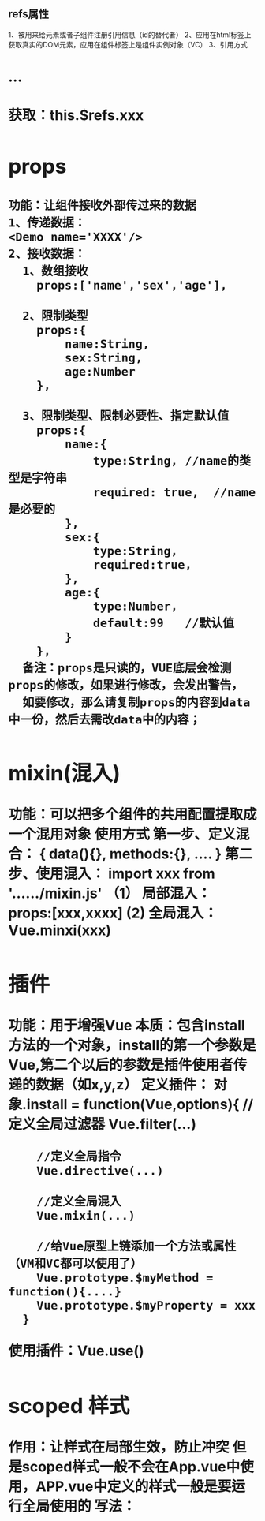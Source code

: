 ## refs属性
   1、被用来给元素或者子组件注册引用信息（id的替代者）
   2、应用在html标签上获取真实的DOM元素，应用在组件标签上是组件实例对象（VC）
   3、引用方式 <h1 ref="xxxxx">...<h1>  <School ref="xxx"/>
      获取：this.$refs.xxx 

## props
    功能：让组件接收外部传过来的数据
    1、传递数据：
    <Demo name='XXXX'/>
    2、接收数据：
      1、数组接收
        props:['name','sex','age'],

      2、限制类型
        props:{
            name:String,
            sex:String,
            age:Number
        },

      3、限制类型、限制必要性、指定默认值
        props:{
            name:{
                type:String, //name的类型是字符串
                required: true,  //name是必要的
            },
            sex:{
                type:String,
                required:true,
            },
            age:{
                type:Number,
                default:99   //默认值
            }
        },
      备注：props是只读的，VUE底层会检测props的修改，如果进行修改，会发出警告，
      如要修改，那么请复制props的内容到data中一份，然后去需改data中的内容；

## mixin(混入)
   功能：可以把多个组件的共用配置提取成一个混用对象
   使用方式
   第一步、定义混合：
   {
       data(){},
       methods:{},
       ....
   }
   第二步、使用混入：
    import xxx from '....../mixin.js'
    （1） 局部混入： props:[xxx,xxxx]
     (2)  全局混入： Vue.minxi(xxx)


## 插件
   功能：用于增强Vue
   本质：包含install方法的一个对象，install的第一个参数是Vue,第二个以后的参数是插件使用者传递的数据（如x,y,z）
   定义插件：
      对象.install = function(Vue,options){
        //定义全局过滤器
        Vue.filter(...)

        //定义全局指令
        Vue.directive(...)

        //定义全局混入
        Vue.mixin(...)

        //给Vue原型上链添加一个方法或属性（VM和VC都可以使用了）
        Vue.prototype.$myMethod = function(){....}
        Vue.prototype.$myProperty = xxx
      }
  使用插件：Vue.use()

## scoped 样式
  作用：让样式在局部生效，防止冲突  但是scoped样式一般不会在App.vue中使用，APP.vue中定义的样式一般是要运行全局使用的
  写法： <style scoped>

## 总结TodoList案例
1、组件化编码路程：
（1）拆分静态组件：组件要按照功能点拆分，命名不与html元素冲突。
（2）实现动态组件：考虑好数据的存放位置，数据是一个组件在用，还是一些组件在用：
    1）.一个组件在用，放在组件自身即可
    2）.一些组件在用，放在他们共同的父组件上（状态提升）
（3）实现交互：从绑定事件开始
2、props适用于：
  （1）、父组件 ===> 子组件  通信
  （2）、子组件 ===> 父组件  通信（要求父先给子一个函数）
3、使用v-model时要切记：v-model绑定的值不能是props传过来的值，因为props是不可以修改的！
4、props传过来的若是对象类型的值，修改对象中的属性时VUE不会报错，但不推荐这样做


## 组件的自定义事件
1、一种组件间通信的方式，适用于 ： 子组件 ===> 父组件
2、使用场景： A是父组件，B是子组件，B想给A传数据，那么就要在A中给B绑定自定义事件（事件的回调在A中）
3、绑定自定义事件：
   1.第一种方式，在父组件中：<Demo @atguigu="test" /> 或者 <Demo v-on:atguigu="test" />
   2.第二种方式，在父组件中：
     <Demo ref="demo"/>
     .....
     mouted(){
       this.$refs.demo.$on('atguigu',this.test)
     }
4、触发自定义事件： this.$emit('atguigu',数据)
5、解绑自定义事件： this.$off('atguigu')
6、组件上也可以绑定原生DOM事件，需要使用.native修饰符
7、注意：通过this.$refs.xxx.$on('atguigu',回调)绑定自定义事件时，回调要么配置在methods中，要么使用箭头函数，否则this指向会出问题！！！


## 全局事件总线
1、一种组件间通信的方式，适用于任何组件间通信；
2、安装全局事件总线：
  new Vue({
    beforeCreated(){
      Vue.prototype.$bus = this; //安装全局事件总线，$bus就是当前应用的vm
    }
  })

3、使用事件总线：
  1.接收数据：A组件想接收数据，则在A组件中给$bus绑定自定义事件，事件的回调留在A组件目录
  methods(){
    demo(data){.....}
  }
  mounted(){
    this.$bus.$on('xxxx',this.demo)
  }
4、最好在beforeDestory钩子中，用$off去解绑当前组件所用到的事件。

## axio
vue 脚手架配置代理服务器：
  方法一：在vue.config.js中添加如下配置：
      devServer: {
        proxy: 'http://10.10.3.191:8080/'
      }
  说明：1.优点：配置建单，请求资源时直接发给前端即可
        2.缺点：不能配置多个代理，不能灵活的控制请求是否走代理
        3.工作方式：若按照上述配置代理，当请求了前端不存在的资源，那么该请求会转发给服务器（优先匹配前端资源）



  方法二：
      devServer: {
        proxy: {
            '/StudentAction':{    //匹配所有以'/StudentAction'开头的请求路径（除去协议：http,IP:xxx.xxx.xx.xx,port:xx以外的路径）
                target: 'http://10.10.3.191:8080/',   //代理目标的基础路径（协议：IP：端口）
                pathRewrite: {'^/StudentAction':''},
                //ws: true,  //用于支持websocket,默认值是true
                //changeOrigin: true //用于控制请求头中的host值，默认为true
            },
            '/CarAction':{
                target: 'http://10.10.3.191:8081/',
                pathRewrite: {'^/CarAction':''},
                //ws: true,  //用于支持websocket,默认值是true
                //changeOrigin: true //用于控制请求头中的host值，默认为true
            }
        }
    }

    changeOrigin设置为true时，服务器收到的请求头中的host为：10.10.3.191:8080
    changeOrigin设置为false时，服务器收到的请求头中的host为：localhost:8080
    说明：1、优点：可以配置多个代理，且可以灵活的控制请求是否走代理
          2、缺点：配置繁琐，请求资源时必须加前缀

## 插槽
作用： 让父组件可以向子组件指定位置插入html结构，也是一种组件通信的方式，适用于===  父组件>子组件
分类： 默认插槽、具名插槽、作用于插槽
使用方式：
1、默认插槽：
父组件：
        <Category>
           	<div>html结构1</div>
        </Category>
子组件：
        <template>
            <div>
               	<slot>插槽默认内容...</slot>
            </div>
        </template>



2、具名插槽：
父组件：
        <Category>
            <template slot="center">
             	 <div>html结构1</div>
            </template>

            <template v-slot:footer>
               	<div>html结构2</div>
            </template>
        </Category>
子组件：
        <template>
            <div>
               	<slot name="center">插槽默认内容...</slot>
                <slot name="footer">插槽默认内容...</slot>
            </div>
        </template>



3、作用域插槽：
1.理解：数据在子组件的自身，但根据数据生成的结构需要组件的使用者（父组件）来决定。(games数据在Category组件中，但使用数据所遍历出来的结构有父组件决定)
2.具体编码：
父组件中：
		<Category>
			<template scope="scopeData">
				<!-- 生成的是ul列表 -->
				<ul>
					<li v-for="g in scopeData.games" :key="g">{{g}}</li>
				</ul>
			</template>
		</Category>

		<Category>
			<template slot-scope="scopeData">
				<!-- 生成的是h4标题 -->
				<h4 v-for="g in scopeData.games" :key="g">{{g}}</h4>
			</template>
		</Category>
子组件中：
        <template>
            <div>
                <slot :games="games"></slot>
            </div>
        </template>
		
        <script>
            export default {
                name:'Category',
                props:['title'],
                //数据在子组件自身
                data() {
                    return {
                        games:['红色警戒','穿越火线','劲舞团','超级玛丽']
                    }
                },
            }
        </script>


## VUEX
1、创建文件 /src/store/index.js
//引入VUE核心库
import Vue from 'vue'
//引入Vuex
import Vuex from 'vuex'
//应用VUEX插件
Vue.use(Vuex)

//准备actions--用于相应组件中的动作
const actions = {
  jia(context, value){
        context.commit("JIA",value);
    },
}

//准备mutations --用于操作数据
const mutations = {
   JIA(state, value){
        state.sum += value;
    },
}

//准备state -- 用于存储数据
const state = {
      sum:0 //当前和
}

//创建并暴露store
export default new Vuex.Store({
    actions,
    mutations,
    state
})
        


2、在main.js中创建并传入store配置项
//引入store
import store from './store'
new Vue({
  //完成功能，将APP组件放入容器中
  render: h => h(App),
  store,
  beforeCreate(){
    Vue.prototype.$bus = this
  },
}).$mount('#app')

3、组件中读取vuex中数据，$store.state.sum
4、组件中修改vuex的数据，$store.dispatch("actions中的方法名", 数据)  后者 $store.commit("mutations中的方法名", 数据);
  备注：若没有网络请求或者其他业务逻辑，组件中也可以越过actions,即不写dispatch,直接编写commit;

5、四个map方法的使用
  5.1、mapState方法：用于帮助我们映射state中的数据为计算属性
    computed: {
        //借助mapState生成计算属性，从state中获取数据（对象写法）
        //...mapState({sum:'sum',school:'school',subject:'subject'}),
        //借助mapState生成计算属性，从state中获取数据（数组写法）
        ...mapState(['sum','school','subject']),
    }

  5.2、mapGetters方法：用于帮助我们映射getters中的数据为计算属性
      computed: {
        //借助mapGetters生成计算属性，从getters中获取数据（对象写法）
        //...mapGetters({bigSum:'bigSum'}),
        //借助mapGetters生成计算属性，从getters中获取数据（数组写法）
        ...mapGetters(['bigSum']),
    }

  5.3、mapActions方法：用于帮助我们生成与Actions对话的方法，及：包括$store.dispatch(XXX)的函数
  methods: {
        //借助mapActions生成对应的方法，方法中会调用dispatch去联系Actions（对象方法）
        //...mapActions({jiaOdd:"jiaOdd",jiaWait:"jiaWait"}),

        //借助mapActions生成对应的方法，方法中会调用dispatch去联系Actions（对象方法）
        ...mapActions(["jiaOdd","jiaWait"]),
    }
  5.4、mapMutations方法：用于帮助我们生成与Mutations对话的方法，及：包括$store.commit(XXX)的函数
  methods: {
         //借助mapMutations生成对应的方法，方法中会调用commit去联系Mutations（对象方法）
        //...mapMutations({JIA:"JIA",JIAN:"JIAN"}),

         //借助mapMutations生成对应的方法，方法中会调用commit去联系Mutations（对象方法）
        ...mapMutations(["JIA","JIAN"]),
    }
  
6、VUEX模块化+命名空间
  6.1、目的：让代码更好的维护，让多种数据分类更加准确
  6.2、修改Store.js
     --count.js
    export default {
    namespaced: true,    //VUEX模块化，必须配置namespaced为true
    actions:{......},
    mutations:{......},
    state:{......},
    getters:{......}
  }

    --personList.js
    export default {
    namespaced: true,    //VUEX模块化，必须配置namespaced为true
    actions:{......},
    mutations:{......},
    state:{......},
    getters:{......}
  }

     --store/index.js
     import count from './count'
     import personList from './personList'

    export default new Vuex.Store({
    modules:{
        countOptions: count,
        personOptions: personList
     }
    })

    6.3、开启命名空间后，组件中读取state数据：
    //方式一：自己直接读取
    this.$store.state.personOptions.personList
    //方式二：借助mapState读取
    ......mapState('countOptions',['sum','school','subject'])

    6.4、开启命名空间后，组件中读取getters数据
    //方式一：自己直接读取
    this.$store.getters['personOptions/firstPeopleName']
    //方式二：借助mapGetters读取
    ......mapGetters('countOptions',['bigSum']);

    6.5、开启命名空间后，组件中调用dispatch
    //方式一：自己直接dispatch
    this.$store.dispatch('personOptions/addPersonWang',person)
    //方式二：借助mapActions:
    ......mapActions('countOptions',["jiaOdd","jiaWait"])

    6.6、开启命名空间后，组件中调用commit
    //方式一：自己直接commit
    this.$store.commit('personOptions/ADD_PERSON',personObj)
    //方式二：借助mapMutations
    ......mapMutations('countOptions',["JIA","JIAN"])

  ## VUE-ROUTER
  一、基本使用
     1.安装vue-router,命令 npm i vue-router
     2.引用插件 Vue.use(VueRouter)
     3.编写router配置项
       router/index.js

  //改文件专门用于创建整个应用的路由器
import VueRouter from 'vue-router'
//引入组件
import About from '../pages/About'
import Home from '../pages/Home'

//创建router实例对象，去管理一组一组的路由规则
export default new VueRouter({
    routes:[
        {
            'path':'/about',
            component:About
        },
        {
            'path':'/home',
            component:Home
        }
    ]
})

    4.实现切换（active-class可配置高亮样式）
       	<router-link class="list-group-item" active-class="active" to="/about">About</router-link>

    5.指定展示位置
      <router-view></router-view>

  二、几个注意点
    1.路由组件通常存放在pages文件夹中，一般组件通常存放在components文件夹；
    2.通过切换，隐藏路由组件，默认是被销毁掉的，需要的时候去挂载
    3.每个路由组件都有自己$route（路由）属性，里面存储着自己的路由信息
    4.这个应用只有一个ruoter（路由器）,可以通过组件中的$router属性获得

  三、多级路由
    1.配置路由规则，使用children配置项：
    routes:[
        {
            'path':'/about',  //父级路由，必须带'/'
            component:About
        },{
            'path':'/home',
            component:Home,
            children:[
                {
                    path:'message',   //子级路由，不能带'/'
                    component:Message
                },{
                    path:'news',
                    component:News
                }
            ]
        }
    ]

    2.跳转：
    <router-link class="list-group-item" active-class="active" to="/home/news"> News</router-link>

  四、路由的query参数
    1.传递参数：
     <!-- 跳转路由并携带query参数，to 的字符串写法 -->
     <router-link :to="`/home/message/detail?id=666&title=你好`">跳转</router-link>

      <!-- 跳转路由并携带query参数，to 的对象写法 - -->
                <router-link :to="{
                    path : '/home/message/detail',
                    query: {
                        id:666,
                        title:'你好'
                    }
                    }">跳转</router-link>

    2.接受参数：
     $route.query.id
     $route.query.title

  五、命名路由
    1.作用：可以简化路由的跳转
    2.如何使用
       I.给路由命名：
         {
              name:'xaingqing',   //给路由命名
              path:'detail',
              component:Detail
          }
        II.简化跳转
        <!-- 简化前，需要写完整的路径 -->
        <router-link to="demo/test/detail">跳转</router-link>

        <!-- 简化后，直接通过名字跳转 -->
        <router-link :to="{name:'xiangqing'}">跳转</router-link>

        <!-- 简化写法，配合传递参数 - -->
        <router-link :to="{
                    name : 'xaingqing',
                    query: {
                        id:666,
                        title:'张三'
                    }
                    }">跳转</router-link>
  六、路由的params参数
     1、配置路由：声明接受params参数
                       {
                            name:'xaingqing',
                            path:'detail/:id/:title',  //使用占位符声明params参数
                            component:Detail
                        }

    2、传递参数：
                <!-- 跳转路由并携带params参数，to 的字符串写法 -->
                <router-link :to="`/home/message/detail/6666/你好`">跳转</router-link>-->

                <!-- 跳转路由并携带params参数，to 的对象写法(必须使用name,不能使用path) - -->
                <router-link :to="{
                    name : 'xaingqing',
                    params: {
                        id:6666,
                        title:'你好'
                    }
                    }">跳转</router-link>
    特别注意：路由携带params参数时，若使用to的对象写法，则不能使用path配置项，必须使用name配置项
   
   3、接受参数：
     $route.params.id
     $route.params.title

  七、路由的props配置
     作用：让路由组件更方便的传递参数
                          {
                            name:'xaingqing',
                            //path:'detail/:id/:title',
                            path:'detail',
                            component:Detail,

                            //第一种写法：props值为对象，该对象中的所有key-value都会以props的形式传递给Detail组件
                            //props:{id: 1,title: 'hello'}

                            //第二种写法：props值为布尔值，若布尔值为true，则把该路由组件收到的所有params参数，通过props传递给Detail组件
                            //props:true

                            //第三种写法：props为函数（参数为$route），该函数返回的对象中每一组key-value都会通过props传递Detail组件
                            props({query}){
                                return {id:query.id,title:query.title}
                            }
                        }

  八、<router-link>的replace属性
    1、作用：控制路由跳转时操作浏览器历史记录的模式
    2、浏览器的历史记录有两种写入方式：分别是push和replace，push为追加历史记录，replace是替换当前记录。路由跳转时候默认为push
    3、如何开启replace模式：<router-link replace .....>跳转</router-likn>

  九、编程式路由导航
    1、作用：不借助<router-link>实现路由跳转，让路由跳转更加灵活
    2、具体编码：
       借助$router的两个API跳转
       this.$router.push({
                name : 'xaingqing',
                    query: {
                        id:XXXX,
                        title:XXXX
                    }
            })
      this.$router.replace({
                name : 'xaingqing',
                    query: {
                        id:XXXX,
                        title:XXXX
                    }
            })

      this.$router.forward()  //前进
      this.$router.back()   //后退
      this.$router.go(-2)   //可前进也可后退
    
  十、缓存路由组件
     1.作用：让不展示的路由组件保持挂载，不被销毁
     2.具体编码
            <!--缓存多个路由组件(数组)-->
            <!--<keep-alive :include="['News','Messages']" > 
                <router-view></router-view>
            </keep-alive>-->

            <!--缓存一个路由组件(字符串)-->
            <keep-alive include="News">  <!-- include为组件name -->
                <router-view></router-view>
            </keep-alive>
  十一、两个新的生命周期钩子（用于配合keepAlive状态使用）
     1.作用：路由组件所独有的两个钩子，用于获取路由组件的激活状态
     2.具体名字：  activated 路由组件被激活时触发     deactivated 路由组件失活是触发

  十二、路由守卫
     1.作用：对路由进行权限控制
     2.分类：全局守卫、独享守卫、组件内守卫

     3.全局路由守卫：
//全局前置路由守卫----初始化的时候被调用、每次路由切换之前被调用
router.beforeEach((to,from,next)=>{
    console.log("前置路由守卫",to,from);
    //if(to.name === "xiaoxi" || to.name === "xinwen"){
    if(to.meta.isAuth){//判断是否需要鉴权
        if(localStorage.getItem('aiguigu') === 'true'){  //权限控制的具体规则
            next()  //放行
        }else{
            alert("不允许访问")
            //next({name:'guanyu'})  //跳转
        }
    }else{
        next();  //放行
    }

})

//全局后置路由守卫----初始化的时候被调用、每次路由切换之后被调用
router.afterEach((to,from,next)=>{
    console.log("后置路由守卫",to,from)
    if(to.meta.title){
        document.title = to.meta.title  //修改网页title
    }  
    else{
        document.title = 'vue_test'
    }
});


     4.独享路由守卫，只有beforeEnter，没有afterEnter：
     {
                    name:'xinwen',
                    path:'news',
                    component:News,
                    meta:{isAuth: true, title:'新闻'},
                    beforeEnter:(to,from,next) =>{
                        console.log("独享路由守卫",to,from);
                        //if(to.name === "xiaoxi" || to.name === "xinwen"){
                        if(to.meta.isAuth){//判断是否需要鉴权
                            if(localStorage.getItem('aiguigu') === 'true'){  //权限控制的具体规则
                                next()  //放行
                            }else{
                                alert("不允许访问")
                                //next({name:'guanyu'})  //跳转
                            }
                        }else{
                            next();  //放行
                        }
                    }
                }
      }